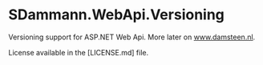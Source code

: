 SDammann.WebApi.Versioning
==========================

Versioning support for ASP.NET Web Api. More later on www.damsteen.nl.

License available in the [LICENSE.md] file.